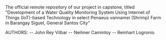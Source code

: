 The official remote repository of our project in capstone, titled "Development of a Water Quality Monitoring System Using Internet of Things (IoT)-based Technology in select Penaeus vannamei (Shrimp) Farm in Barangay Siguel, General Santos City"

AUTHORS:
-- John Rey Vilbar
-- Neilmer Camintoy
-- Reinhart Logronio
